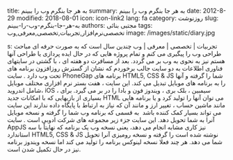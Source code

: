 title: به هر جا بنگرم وب را ببینم 
summary: به هر جا بنگرم وب را ببینم 
date: 2012-8-29
modified: 2018-08-01
icon:  icon-link2
lang: fa
category: روزنوشت
slug: به-هر-جا-بنگرم-وب-را-ببینم
authors: مجتبی بنائی
tags: تخصصی‌نرم‌افزار,تجربیات,تخصصی,معرفی,وب
image: /images/static/diary.jpg

s: تجربیات | تخصصی | معرفی | وب چندین سال است که به صورت حرفه ای مباحث طراحی  وب را پیگیری می کنم و تمام پروژه هایی که در حال ایده پردازی یا طراحی آنها هستم نیز به نحوی به وب بر می گردد. بعد از مسافرت دو هفته ای ، با گشتی در سایتهای فناوری اطلاعات به دو سایت جالب برخوردم که نشان از گسترش روزافزون برنامه های تحت وب دارد .  سایت PhoneGap برنامه های HTML5, CSS & JS شما را گرفته و آنها را به برنامه های موبایل تبدیل می کند. این سایت ، هفت بستر نرم افزاری مختلف موبایل شامل اندروید، iOS ، سیمبین ، بلک بری ، ویندوز فون  و بادا را در بر می گیرد.  برای بسیاری از بازیهایی که با امکانات جدید HTML می توان آنها را تولید کرد و یا برنامه هایی مانند ماشین حساب ، تغییر ارز و مانند آن که نیاز به ارتباط با پایگاه داده ندارند این سایت می تواند بسیار کمک کننده باشد  به قسمی که برنامه وب شما را گرفته و نسخه موبایل آنرا به شما تحویل دهد. این سایت جزء زیر مجموعه های شرکت ادوبی است .  سایت  AppJS نیز کاری مشابه انجام می دهد، یعنی نسخه وب یک برنامه که نهایتاً با سه استاندارد HTML5, CSS & JS  نوشته شده است را گرفته و نسخه رومیزی آنرا تحویل شما می دهد. هر چند فعلا نسخه لینوکس برنامه را تولید می کند اما نسخه ویندوز برنامه نیز در حال تکمیل شدن است.
